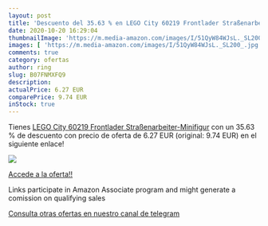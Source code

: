 ```yaml
---
layout: post
title: 'Descuento del 35.63 % en LEGO City 60219 Frontlader Straßenarbeit'
date: 2020-10-20 16:29:04
thumbnailImage: 'https://m.media-amazon.com/images/I/51QyW84WJsL._SL200_.jpg'
images: [ 'https://m.media-amazon.com/images/I/51QyW84WJsL._SL200_.jpg' ]
comments: true
category: ofertas
author: ring
slug: B07FNMXFQ9
description:
actualPrice: 6.27 EUR
comparePrice: 9.74 EUR
inStock: true
---
```


Tienes [LEGO City 60219 Frontlader Straßenarbeiter-Minifigur](https://www.amazon.de/dp/B07FNMXFQ9/?tag=tolees0ca-21) con un 35.63 % de descuento con precio de oferta de 6.27 EUR (original: 9.74 EUR) en el siguiente enlace!

[![](https://m.media-amazon.com/images/I/51QyW84WJsL._SL200_.jpg)](https://www.amazon.de/dp/B07FNMXFQ9/?tag=tolees0ca-21)

[Accede a la oferta!!](https://www.amazon.de/dp/B07FNMXFQ9/?tag=tolees0ca-21)

Links participate in Amazon Associate program and might generate a comission on qualifying sales

[Consulta otras ofertas en nuestro canal de telegram](https://t.me/s/ofertas25)
